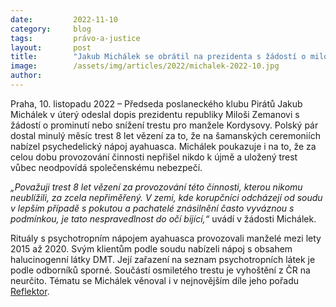 ```yaml
---
date:         2022-11-10
category:     blog
tags:         právo-a-justice
layout:       post
title:        "Jakub Michálek se obrátil na prezidenta s žádostí o milost pro manžele odsouzené za ceremonie s halucinogenním nápojem"
image:        /assets/img/articles/2022/michalek-2022-10.jpg
author:       
---
```


 

Praha, 10. listopadu 2022 – Předseda poslaneckého klubu Pirátů Jakub Michálek v úterý odeslal dopis prezidentu republiky Miloši Zemanovi s žádostí o prominutí nebo snížení trestu pro manžele Kordysovy. Polský pár dostal minulý měsíc trest 8 let vězení za to, že na šamanských ceremoniích nabízel psychedelický nápoj ayahuasca. Michálek poukazuje i na to, že za celou dobu provozování činnosti nepřišel nikdo k újmě a uložený trest vůbec neodpovídá společenskému nebezpečí.

*„Považuji trest 8 let vězení za provozování této činnosti, kterou nikomu neublížili, za zcela nepřiměřený. V zemi, kde korupčníci odcházejí od soudu v lepším případě s pokutou a pachatelé znásilnění často vyváznou s podmínkou, je tato nespravedlnost do očí bijící,“* uvádí v žádosti Michálek.

Rituály s psychotropním nápojem ayahuasca provozovali manželé mezi lety 2015 až 2020. Svým klientům podle soudu nabízeli nápoj s obsahem halucinogenní látky DMT. Její zařazení na seznam psychotropních látek je podle odborníků sporné. Součástí osmiletého trestu je vyhoštění z ČR na neurčito. Tématu se Michálek věnoval i v nejnovějším díle jeho pořadu [Reflektor](https://www.youtube.com/watch?v=xe_FSNlYsPY).
